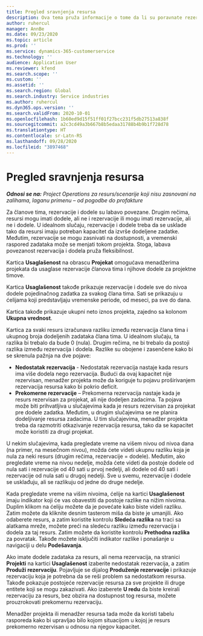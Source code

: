 ```yaml
---
title: Pregled sravnjenja resursa
description: Ova tema pruža informacije o tome da li su poravnate rezervacije resursa i dodeljivanja zadacima u projektu.
author: ruhercul
manager: AnnBe
ms.date: 09/23/2020
ms.topic: article
ms.prod: ''
ms.service: dynamics-365-customerservice
ms.technology: ''
audience: Application User
ms.reviewer: kfend
ms.search.scope: ''
ms.custom: ''
ms.assetid: ''
ms.search.region: Global
ms.search.industry: Service industries
ms.author: ruhercul
ms.dyn365.ops.version: ''
ms.search.validFrom: 2020-10-01
ms.openlocfilehash: 1b60ed9d15f51ff01f27bcc231f5db27513a838f
ms.sourcegitcommit: a2c3cd49a3b667b8b5edaa31788b4b9b1f728d78
ms.translationtype: HT
ms.contentlocale: sr-Latn-RS
ms.lasthandoff: 09/28/2020
ms.locfileid: "3897468"
---
```

# <a name="resource-reconciliation-overview"></a>Pregled sravnjenja resursa

_**Odnosi se na:** Project Operations za resurs/scenarije koji nisu zasnovani na zalihama, laganu primenu – od pogodbe do profakture_

Za članove tima, rezervacije i dodele su labavo povezane. Drugim rečima, resursi mogu imati dodele, ali ne i rezervacije ili mogu imati rezervacije, ali ne i dodele. U idealnom slučaju, rezervacije i dodele treba da se usklade tako da resursi imaju potreban kapacitet da izvrše dodeljene zadatke. Međutim, rezervacije se mogu zasnivati na dostupnosti, a vremenski raspored zadataka može se menjati tokom projekta. Stoga, labava povezanost rezervacija i dodela pruža fleksibilnost.

Kartica **Usaglašenost** na obrascu **Projekat** omogućava menadžerima projekata da usaglase rezervacije članova tima i njihove dodele za projektne timove.

Kartica **Usaglašenost** takođe prikazuje rezervacije i dodele sve do nivoa dodele pojedinačnog zadatka za svakog člana tima. Sati se prikazuju u ćelijama koji predstavljaju vremenske periode, od meseci, pa sve do dana.

Kartica takođe prikazuje ukupni neto iznos projekta, zajedno sa kolonom **Ukupna vrednost**.

Kartica za svaki resurs izračunava razliku između rezervacija člana tima i ukupnog broja dodeljenih zadataka člana tima. U idealnom slučaju, ta razlika bi trebalo da bude 0 (nula). Drugim rečima, ne bi trebalo da postoji razlika između rezervacija i dodela. Razlike su obojene i zasenčene kako bi se skrenula pažnja na dve pojave:

- **Nedostatak rezervacija** - Nedostatak rezervacija nastaje kada resurs ima više dodela nego rezervacija. Budući da ovaj kapacitet nije rezervisan, menadžer projekta može da koriguje tu pojavu proširivanjem rezervacija resursa kako bi pokrio deficit.
- **Prekomerne rezervacije** – Prekomerna rezervacija nastaje kada je resurs rezervisan za projekat, ali nije dodeljen zadacima. Ta pojava može biti prihvatljiva u slučajevima kada je resurs rezervisan za projekat pre dodele zadatka. Međutim, u drugim slučajevima se ne planira dodeljivanje resursa zadacima. U tim slučajevima, menadžer projekta treba da razmotriti otkazivanje rezervacija resursa, tako da se kapacitet može koristiti za drugi projekat.

U nekim slučajevima, kada pregledate vreme na višem nivou od nivoa dana (na primer, na mesečnom nivou), možda ćete videti ukupnu razliku koja je nula za neki resurs (drugim rečima, rezervacije = dodele). Međutim, ako pregledate vreme na nivou nedelje, možda ćete videti da postoje dodele od nula sati i rezervacije od 40 sati u prvoj nedelji, ali dodele od 40 sati i rezervacije od nula sati u drugoj nedelji. Sve u svemu, rezervacije i dodele se usklađuju, ali se razlikuju od jedne do druge nedelje.

Kada pregledate vreme na višim nivoima, ćelije na kartici **Usaglašenost** imaju indikator koji će vas obavestiti da postoje razlike na nižim nivoima. Duplim klikom na ćeliju možete da je povećate kako biste videli razliku. Zatim možete da kliknite desnim tasterom miša da biste je umanjili. Ako odaberete resurs, a zatim koristite kontrolu **Sledeća razlika** na traci sa alatkama mreže, možete preći na sledeću razliku između rezervacija i dodela za taj resurs. Zatim možete da koristite kontrolu **Prethodna razlika** za povratak. Takođe možete isključiti indikator razlike i ponašanje u navigaciji u delu **Podešavanja**.


Ako imate dodele zadataka za resurs, ali nema rezervacija, na stranici **Projekti** na kartici **Usaglašenost** izaberite nedostatak rezervacija, a zatim **Produži rezervaciju**. Pojavljuje se dijalog **Produženje rezervacije** i prikazuje rezervaciju koja je potrebna da se reši problem sa nedostatkom resursa. Takođe pokazuje postojeće rezervacije resursa za sve projekte ili druge entitete koji se mogu zakazivati. Ako izaberete **U redu** da biste kreirali rezervaciju za resurs, bez obzira na dostupnost tog resursa, možete prouzrokovati prekomernu rezervaciju.

Menadžer projekta ili menadžer resursa tada može da koristi tabelu rasporeda kako bi upravljao bilo kojom situacijom u kojoj je resurs prekomerno rezervisan u odnosu na njegov kapacitet.

